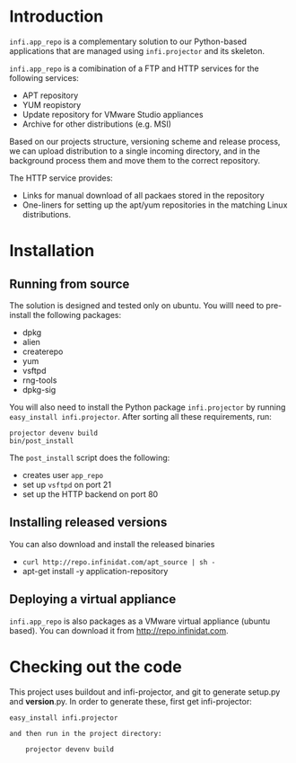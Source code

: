 Introduction
===========

`infi.app_repo` is a complementary solution to our Python-based applications that are managed using `infi.projector` and its skeleton.

`infi.app_repo` is a comibination of a FTP and HTTP services for the following services:
* APT repository
* YUM reopistory
* Update repository for VMware Studio appliances
* Archive for other distributions (e.g. MSI)

Based on our projects structure, versioning scheme and release process, we can upload distribution to a single incoming directory, and in the background process them and move them to the correct repository.

The HTTP service provides:
* Links for manual download of all packaes stored in the repository
* One-liners for setting up the apt/yum repositories in the matching Linux distributions.

Installation
============

Running from source
-------------------

The solution is designed and tested only on ubuntu.
You willl need to pre-install the following packages:

* dpkg
* alien
* createrepo
* yum
* vsftpd
* rng-tools
* dpkg-sig

You will also need to install the Python package `infi.projector` by running `easy_install infi.projector`.
After sorting all these requirements, run:

    projector devenv build
    bin/post_install

The `post_install` script does the following:
* creates user `app_repo`
* set up `vsftpd` on port 21
* set up the HTTP backend on port 80

Installing released versions
----------------------------

You can also download and install the released binaries

* `curl http://repo.infinidat.com/apt_source | sh -`
* apt-get install -y application-repository

Deploying a virtual appliance
-----------------------------

`infi.app_repo` is also packages as a VMware virtual appliance (ubuntu based).
You can download it from http://repo.infinidat.com.


 Checking out the code
=====================

This project uses buildout and infi-projector, and git to generate setup.py and __version__.py.
In order to generate these, first get infi-projector:

    easy_install infi.projector

    and then run in the project directory:

        projector devenv build
